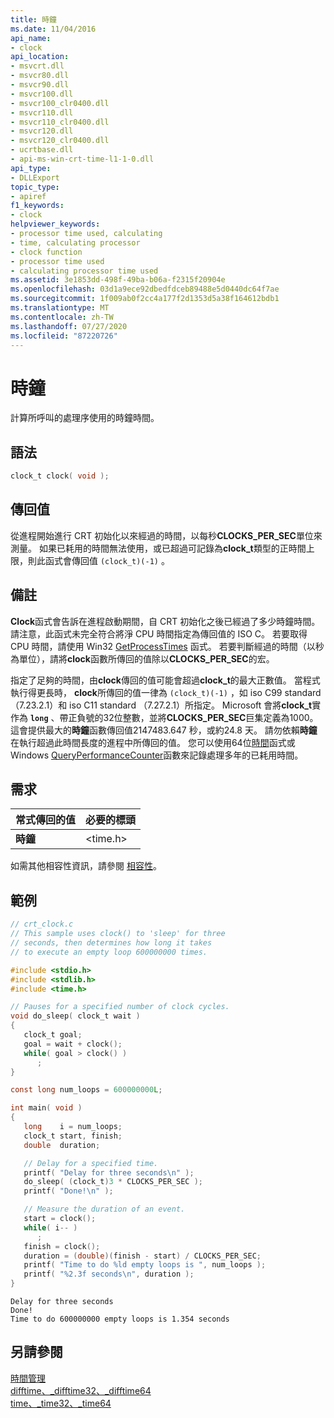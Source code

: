 ```yaml
---
title: 時鐘
ms.date: 11/04/2016
api_name:
- clock
api_location:
- msvcrt.dll
- msvcr80.dll
- msvcr90.dll
- msvcr100.dll
- msvcr100_clr0400.dll
- msvcr110.dll
- msvcr110_clr0400.dll
- msvcr120.dll
- msvcr120_clr0400.dll
- ucrtbase.dll
- api-ms-win-crt-time-l1-1-0.dll
api_type:
- DLLExport
topic_type:
- apiref
f1_keywords:
- clock
helpviewer_keywords:
- processor time used, calculating
- time, calculating processor
- clock function
- processor time used
- calculating processor time used
ms.assetid: 3e1853dd-498f-49ba-b06a-f2315f20904e
ms.openlocfilehash: 03d1a9ece92dbedfdceb89488e5d0440dc64f7ae
ms.sourcegitcommit: 1f009ab0f2cc4a177f2d1353d5a38f164612bdb1
ms.translationtype: MT
ms.contentlocale: zh-TW
ms.lasthandoff: 07/27/2020
ms.locfileid: "87220726"
---
```

# <a name="clock"></a>時鐘

計算所呼叫的處理序使用的時鐘時間。

## <a name="syntax"></a>語法

```C
clock_t clock( void );
```

## <a name="return-value"></a>傳回值

從進程開始進行 CRT 初始化以來經過的時間，以每秒**CLOCKS_PER_SEC**單位來測量。 如果已耗用的時間無法使用，或已超過可記錄為**clock_t**類型的正時間上限，則此函式會傳回值 `(clock_t)(-1)` 。

## <a name="remarks"></a>備註

**Clock**函式會告訴在進程啟動期間，自 CRT 初始化之後已經過了多少時鐘時間。 請注意，此函式未完全符合將淨 CPU 時間指定為傳回值的 ISO C。 若要取得 CPU 時間，請使用 Win32 [GetProcessTimes](/windows/win32/api/processthreadsapi/nf-processthreadsapi-getprocesstimes) 函式。 若要判斷經過的時間（以秒為單位），請將**clock**函數所傳回的值除以**CLOCKS_PER_SEC**的宏。

指定了足夠的時間，由**clock**傳回的值可能會超過**clock_t**的最大正數值。 當程式執行得更長時， **clock**所傳回的值一律為 `(clock_t)(-1)` ，如 iso C99 standard （7.23.2.1）和 iso C11 standard （7.27.2.1）所指定。 Microsoft 會將**clock_t**實作為 **`long`** 、帶正負號的32位整數，並將**CLOCKS_PER_SEC**巨集定義為1000。 這會提供最大的**時鐘**函數傳回值2147483.647 秒，或約24.8 天。 請勿依賴**時鐘**在執行超過此時間長度的進程中所傳回的值。 您可以使用64位[時間](time-time32-time64.md)函式或 Windows [QueryPerformanceCounter](/windows/win32/api/profileapi/nf-profileapi-queryperformancecounter)函數來記錄處理多年的已耗用時間。

## <a name="requirements"></a>需求

|常式傳回的值|必要的標頭|
|-------------|---------------------|
|**時鐘**|\<time.h>|

如需其他相容性資訊，請參閱 [相容性](../../c-runtime-library/compatibility.md)。

## <a name="example"></a>範例

```C
// crt_clock.c
// This sample uses clock() to 'sleep' for three
// seconds, then determines how long it takes
// to execute an empty loop 600000000 times.

#include <stdio.h>
#include <stdlib.h>
#include <time.h>

// Pauses for a specified number of clock cycles.
void do_sleep( clock_t wait )
{
   clock_t goal;
   goal = wait + clock();
   while( goal > clock() )
      ;
}

const long num_loops = 600000000L;

int main( void )
{
   long    i = num_loops;
   clock_t start, finish;
   double  duration;

   // Delay for a specified time.
   printf( "Delay for three seconds\n" );
   do_sleep( (clock_t)3 * CLOCKS_PER_SEC );
   printf( "Done!\n" );

   // Measure the duration of an event.
   start = clock();
   while( i-- )
      ;
   finish = clock();
   duration = (double)(finish - start) / CLOCKS_PER_SEC;
   printf( "Time to do %ld empty loops is ", num_loops );
   printf( "%2.3f seconds\n", duration );
}
```

```Output
Delay for three seconds
Done!
Time to do 600000000 empty loops is 1.354 seconds
```

## <a name="see-also"></a>另請參閱

[時間管理](../../c-runtime-library/time-management.md)<br/>
[difftime、_difftime32、_difftime64](difftime-difftime32-difftime64.md)<br/>
[time、_time32、_time64](time-time32-time64.md)<br/>
